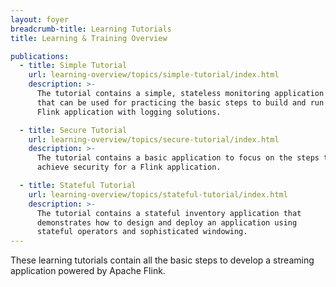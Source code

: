 ```yaml
---
layout: foyer
breadcrumb-title: Learning Tutorials
title: Learning & Training Overview

publications:
  - title: Simple Tutorial
    url: learning-overview/topics/simple-tutorial/index.html
    description: >-
      The tutorial contains a simple, stateless monitoring application
      that can be used for practicing the basic steps to build and run a
      Flink application with logging solutions.

  - title: Secure Tutorial
    url: learning-overview/topics/secure-tutorial/index.html
    description: >-
      The tutorial contains a basic application to focus on the steps to
      achieve security for a Flink application.

  - title: Stateful Tutorial
    url: learning-overview/topics/stateful-tutorial/index.html
    description: >-
      The tutorial contains a stateful inventory application that
      demonstrates how to design and deploy an application using
      stateful operators and sophisticated windowing.
---
```

These learning tutorials contain all the basic steps to develop a
streaming application powered by Apache Flink.

